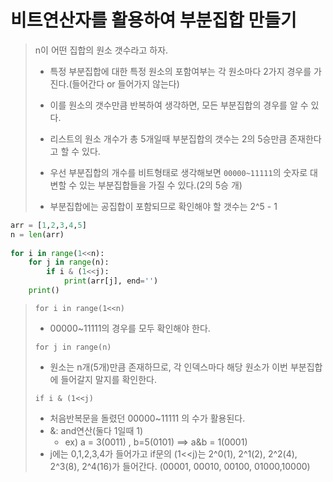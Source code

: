 # 비트연산자를 활용하여 부분집합 만들기

> n이 어떤 집합의 원소 갯수라고 하자.
>
> - 특정 부분집합에 대한 특정 원소의 포함여부는 각 원소마다 2가지 경우를 가진다.(들어간다 or 들어가지 않는다)
> - 이를 원소의 갯수만큼 반복하여 생각하면, 모든 부분집합의 경우를 알 수 있다.
>
> - 리스트의 원소 개수가 총 5개일때 부분집합의 갯수는 2의 5승만큼 존재한다고 할 수 있다.
>
> - 우선 부분집합의 개수를 비트형태로 생각해보면 `00000~11111`의 숫자로 대변할 수 있는 부분집합들을 가질 수 있다.(2의 5승 개)
> - 부분집합에는 공집합이 포함되므로 확인해야 할 갯수는 2^5 - 1

```python
arr = [1,2,3,4,5]
n = len(arr)
 
for i in range(1<<n): 
    for j in range(n): 
        if i & (1<<j):
            print(arr[j], end='')
    print()
```

> `for i in range(1<<n)` 
>
> - 00000~11111의 경우를 모두 확인해야 한다.
>
> `for j in range(n)`
>
> - 원소는 n개(5개)만큼 존재하므로, 각 인덱스마다 해당 원소가 이번 부분집합에 들어갈지 말지를 확인한다.
>
> `if i & (1<<j)`
>
> - 처음반복문을 돌렸던 00000~11111 의 수가 활용된다.
> - &: and연산(둘다 1일때 1)
>   - ex) a = 3(0011) , b=5(0101) ==> a&b = 1(0001)
> - j에는 0,1,2,3,4가 들어가고 if문의 (1<<j)는 2^0(1), 2^1(2), 2^2(4), 2^3(8), 2^4(16)가 들어간다. (00001, 00010, 00100, 01000,10000)


